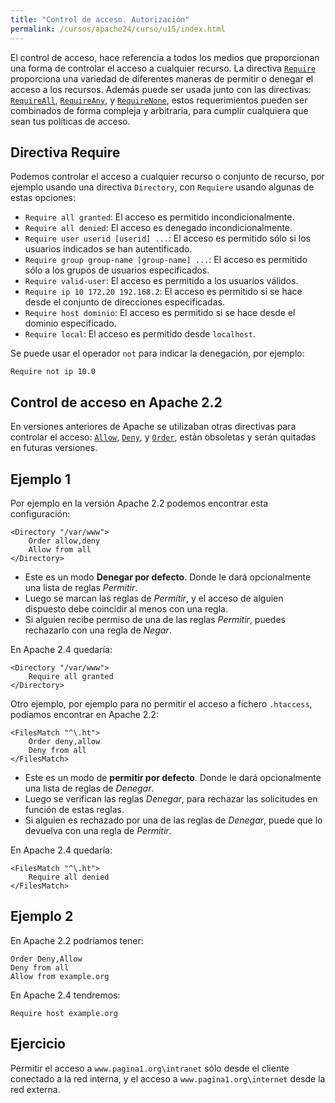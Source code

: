 ```yaml
---
title: "Control de acceso. Autorización"
permalink: /cursos/apache24/curso/u15/index.html
---
```


El control de acceso, hace referencia a todos los medios que proporcionan una forma de controlar el acceso a cualquier recurso. La directiva [`Require`](https://httpd.apache.org/docs/2.4/es/mod/mod_authz_core.html#require) proporciona una variedad de diferentes maneras de permitir o denegar el acceso a los recursos. Además puede ser usada junto con las directivas: [`RequireAll`](https://httpd.apache.org/docs/2.4/es/mod/mod_authz_core.html#requireall), [`RequireAny`](https://httpd.apache.org/docs/2.4/es/mod/mod_authz_core.html#requireany), y [`RequireNone`](https://httpd.apache.org/docs/2.4/es/mod/mod_authz_core.html#requirenone), estos requerimientos pueden ser combinados de forma compleja y arbitraria, para cumplir cualquiera que sean tus políticas de acceso.

## Directiva Require

Podemos controlar el acceso a cualquier recurso o conjunto de recurso, por ejemplo usando una directiva `Directory`, con `Requiere` usando algunas de estas opciones:

* `Require all granted`: El acceso es permitido incondicionalmente.
* `Require all denied`: El acceso es denegado incondicionalmente.
* `Require user userid [userid] ...`: El acceso es permitido sólo si los usuarios indicados se han autentificado.
* `Require group group-name [group-name] ...`: El acceso es permitido sólo a los grupos de usuarios especificados.
* `Require valid-user`: El acceso es permitido a los usuarios válidos.
* `Require ip 10 172.20 192.168.2`: El acceso es permitido si se hace desde el conjunto de direcciones especificadas.
* `Require host dominio`: El acceso es permitido si se hace desde el dominio especificado.
* `Require local`: El acceso es permitido desde `localhost`.

Se puede usar el operador `not` para indicar la denegación, por ejemplo:

	Require not ip 10.0

## Control de acceso en Apache 2.2

En versiones anteriores de Apache se utilizaban otras directivas para controlar el acceso: [`Allow`](https://httpd.apache.org/docs/2.4/es/mod/mod_access_compat.html#allow), [`Deny`](https://httpd.apache.org/docs/2.4/es/mod/mod_access_compat.html#deny), y [`Order`](https://httpd.apache.org/docs/2.4/es/mod/mod_access_compat.html#order), están obsoletas y serán quitadas en futuras versiones.

## Ejemplo 1

Por ejemplo en la versión Apache 2.2 podemos encontrar esta configuración:

	<Directory "/var/www">
		Order allow,deny
		Allow from all
	</Directory>

* Este es un modo **Denegar por defecto**. Donde le dará opcionalmente una lista de reglas *Permitir*.
* Luego se marcan las reglas de *Permitir*, y el acceso de alguien dispuesto debe coincidir al menos con una regla.
* Si alguien recibe permiso de una de las reglas *Permitir*, puedes rechazarlo con una regla de *Negar*. 

En Apache 2.4 quedaría:

	<Directory "/var/www">
		Require all granted
	</Directory>

Otro ejemplo, por ejemplo para no permitir el acceso  a fichero `.htaccess`, podíamos encontrar en Apache 2.2:

	<FilesMatch "^\.ht">
   		Order deny,allow
   		Deny from all
	</FilesMatch>

* Este es un modo de **permitir por defecto**. Donde le dará opcionalmente una lista de reglas de *Denegar*.
* Luego se verifican las reglas *Denegar*, para rechazar las solicitudes en función de estas reglas.
* Si alguien es rechazado por una de las reglas de *Denegar*, puede que lo devuelva con una regla de *Permitir*. 

En Apache 2.4 quedaría:

	<FilesMatch "^\.ht">
   		Require all denied
    </FilesMatch>

## Ejemplo 2

En Apache 2.2 podríamos tener:

	Order Deny,Allow
	Deny from all
	Allow from example.org

En Apache 2.4 tendremos:

	Require host example.org

## Ejercicio 

Permitir el acceso a `www.pagina1.org\intranet` sólo desde el cliente conectado a la red interna, y el acceso a `www.pagina1.org\internet` desde la red externa.

